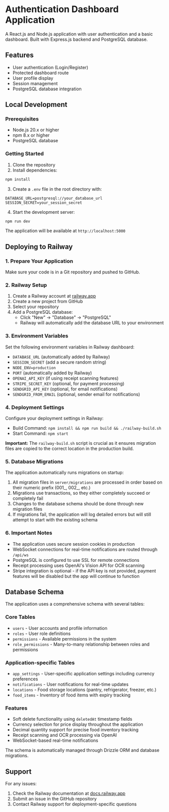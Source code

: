 # Authentication Dashboard Application

A React.js and Node.js application with user authentication and a basic dashboard. Built with Express.js backend and PostgreSQL database.

## Features

- User authentication (Login/Register)
- Protected dashboard route
- User profile display
- Session management
- PostgreSQL database integration

## Local Development

### Prerequisites

- Node.js 20.x or higher
- npm 8.x or higher
- PostgreSQL database

### Getting Started

1. Clone the repository
2. Install dependencies:
```bash
npm install
```

3. Create a `.env` file in the root directory with:
```env
DATABASE_URL=postgresql://your_database_url
SESSION_SECRET=your_session_secret
```

4. Start the development server:
```bash
npm run dev
```

The application will be available at `http://localhost:5000`

## Deploying to Railway

### 1. Prepare Your Application

Make sure your code is in a Git repository and pushed to GitHub.

### 2. Railway Setup

1. Create a Railway account at [railway.app](https://railway.app)
2. Create a new project from GitHub
3. Select your repository
4. Add a PostgreSQL database:
   - Click "New" → "Database" → "PostgreSQL"
   - Railway will automatically add the database URL to your environment

### 3. Environment Variables

Set the following environment variables in Railway dashboard:
- `DATABASE_URL` (automatically added by Railway)
- `SESSION_SECRET` (add a secure random string)
- `NODE_ENV=production`
- `PORT` (automatically added by Railway)
- `OPENAI_API_KEY` (if using receipt scanning features)
- `STRIPE_SECRET_KEY` (optional, for payment processing)
- `SENDGRID_API_KEY` (optional, for email notifications)
- `SENDGRID_FROM_EMAIL` (optional, sender email for notifications)

### 4. Deployment Settings

Configure your deployment settings in Railway:
- Build Command: `npm install && npm run build && ./railway-build.sh`
- Start Command: `npm start`

**Important:** The `railway-build.sh` script is crucial as it ensures migration files are copied to the correct location in the production build.

### 5. Database Migrations

The application automatically runs migrations on startup:

1. All migration files in `server/migrations` are processed in order based on their numeric prefix (001_, 002_, etc.)
2. Migrations use transactions, so they either completely succeed or completely fail
3. Changes to the database schema should be done through new migration files
4. If migrations fail, the application will log detailed errors but will still attempt to start with the existing schema

### 6. Important Notes

- The application uses secure session cookies in production
- WebSocket connections for real-time notifications are routed through `/api/ws`
- PostgreSQL is configured to use SSL for remote connections
- Receipt processing uses OpenAI's Vision API for OCR scanning
- Stripe integration is optional - if the API key is not provided, payment features will be disabled but the app will continue to function

## Database Schema

The application uses a comprehensive schema with several tables:

### Core Tables
- `users` - User accounts and profile information
- `roles` - User role definitions
- `permissions` - Available permissions in the system
- `role_permissions` - Many-to-many relationship between roles and permissions

### Application-specific Tables
- `app_settings` - User-specific application settings including currency preferences
- `notifications` - User notifications for real-time updates
- `locations` - Food storage locations (pantry, refrigerator, freezer, etc.)
- `food_items` - Inventory of food items with expiry tracking

### Features
- Soft delete functionality using `deletedAt` timestamp fields
- Currency selection for price display throughout the application
- Decimal quantity support for precise food inventory tracking
- Receipt scanning and OCR processing via OpenAI
- WebSocket-based real-time notifications

The schema is automatically managed through Drizzle ORM and database migrations.

## Support

For any issues:
1. Check the Railway documentation at [docs.railway.app](https://docs.railway.app)
2. Submit an issue in the GitHub repository
3. Contact Railway support for deployment-specific questions